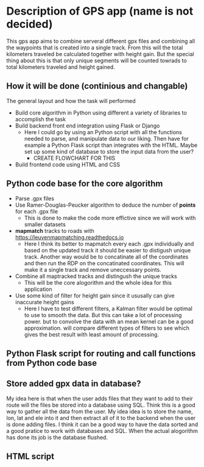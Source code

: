 # Description of GPS app (name is not decided)

This gps app aims to combine serveral different gpx files and combining all the
waypoints that is created into a single track. From this will the total
kilometers traveled be calculated together with height gain. But the special
thing about this is that only unique segments will be counted towrads to total
kilometers traveled and height gained.

## How it will be done (continious and changable)

The general layout and how the task will performed
* Build core algorithm in Python using different a variety of libraries to accomplish the task
* Build backend front end integration using Flask or Django
    * Here I could go by using an Python script with all the functions needed to parse, and manipulate data to our liking. Then have for example a Python Flask script than integrates with the HTML. Maybe set up some kind of database to store the input data from the user? 
        * CREATE FLOWCHART FOR THIS
* Build frontend code using HTML and CSS

## Python code base for the core algorithm

* Parse .gpx files
* Use Ramer-Douglas-Peucker algorithm to deduce the number of **points** for
each .gpx file
    * This is done to make the code more effictive since we will work with 
    smaller datasets 
* **mapmatch** tracks to roads with https://leuvenmapmatching.readthedocs.io
    * Here I think its better to mapmatch every each .gpx individually and based 
    on the updated track it should be easier to distigush unique track. Another way would be to concatinate all of the coordinates and then run the RDP on the concatinated coordinates. This will make it a single track and remove uneccessary points.
* Combine all maptracked tracks and distingush the unique tracks
    * This will be the core alogorithm and the whole idea for this application
* Use some kind of filter for height gain since it ususally can give inaccurate
height gains
    * Here I have to test different filters, a Kalman filter would be optimal to
    use to smooth the data. But this can take a lot of processing power.
    but to convolve the data with an mean kernel can be a good approximation.
    will compare different types of filters to see which gives the best result
    with least amount of processing.
## Python Flask script for routing and call functions from Python code base
## Store added gpx data in database?
My idea here is that when the user adds files that they want to add to their route will the files be stored into a database using SQL. Think this is a good way to gather all the data from the user. My idea idea is to store the name, lon, lat and ele into it and then extract all of it to the backend when the user is done adding files. I think it can be a good way to have the data sorted and a good pratice to work with databases and SQL. When the actual alogorithm has done its job is the database flushed.
## HTML script